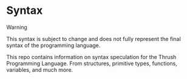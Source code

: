 # Syntax

> [!WARNING]  
> This syntax is subject to change and does not fully represent the final syntax of the programming language.

This repo contains information on syntax speculation for the Thrush Programming Language. From structures, primitive types, functions, variables, and much more.
